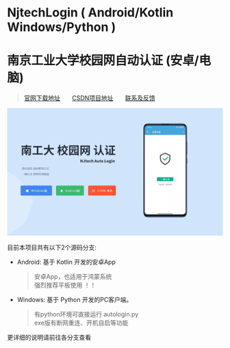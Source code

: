 # NjtechLogin ( Android/Kotlin Windows/Python )
# 南京工业大学校园网自动认证 (安卓/电脑)


> [官网下载地址][1]&emsp;&emsp;[CSDN项目地址][2]&emsp;&emsp;[联系及反馈][3]

![官网主页示图][0]


目前本项目共有以下2个源码分支:

- Android: 基于 Kotlin 开发的安卓App
  > 安卓App，也适用于鸿蒙系统  
  > 强烈推荐平板使用 ！！

- Windows: 基于 Python 开发的PC客户端。
  > 有python环境可直接运行 autologin.py  
  > exe版有断网重连、开机自启等功能


更详细的说明请前往各分支查看



[0]: https://github.com/AlpHerk/NjtechAutoLogin/blob/Windows/docs/images/homepage.jpg
[1]: https://alpherk.github.io/NjtechAutoLogin/
[2]: https://blog.csdn.net/Alpherkin/article/details/120580798
[3]: https://blog.csdn.net/Alpherkin
[4]: https://github.com/AlpHerk/NjtechAutoLogin/blob/WebPage/images/homepage.jpg
